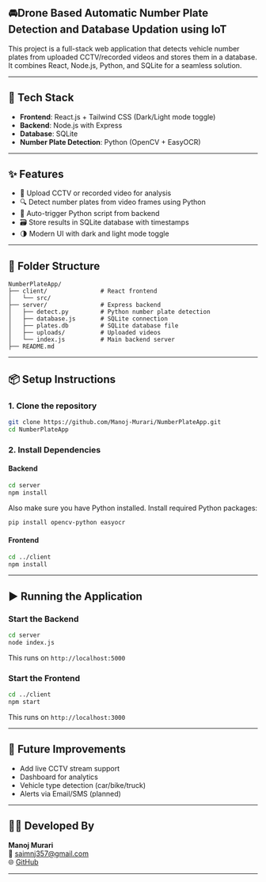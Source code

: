 ## 🚘Drone Based Automatic Number Plate Detection and Database Updation using IoT

This project is a full-stack web application that detects vehicle number plates from uploaded CCTV/recorded videos and stores them in a database. It combines React, Node.js, Python, and SQLite for a seamless solution.

---

## 💪 Tech Stack

- **Frontend**: React.js + Tailwind CSS (Dark/Light mode toggle)
- **Backend**: Node.js with Express
- **Database**: SQLite
- **Number Plate Detection**: Python (OpenCV + EasyOCR)

---

## ✨ Features

- 🎥 Upload CCTV or recorded video for analysis
- 🔍 Detect number plates from video frames using Python
- 🧠 Auto-trigger Python script from backend
- 🗃️ Store results in SQLite database with timestamps
- 🌗 Modern UI with dark and light mode toggle

---

## 📁 Folder Structure

```
NumberPlateApp/
├── client/               # React frontend
│   └── src/
├── server/               # Express backend
│   ├── detect.py         # Python number plate detection
│   ├── database.js       # SQLite connection
│   ├── plates.db         # SQLite database file
│   ├── uploads/          # Uploaded videos
│   └── index.js          # Main backend server
├── README.md
```

---

## 📦 Setup Instructions

### 1. Clone the repository

```bash
git clone https://github.com/Manoj-Murari/NumberPlateApp.git
cd NumberPlateApp
```

### 2. Install Dependencies

#### Backend

```bash
cd server
npm install
```

Also make sure you have Python installed. Install required Python packages:

```bash
pip install opencv-python easyocr
```

#### Frontend

```bash
cd ../client
npm install
```

---

## ▶️ Running the Application

### Start the Backend

```bash
cd server
node index.js
```

This runs on `http://localhost:5000`

### Start the Frontend

```bash
cd ../client
npm start
```

This runs on `http://localhost:3000`

---


## 🧠 Future Improvements

- Add live CCTV stream support
- Dashboard for analytics
- Vehicle type detection (car/bike/truck)
- Alerts via Email/SMS (planned)

---

## 👨‍💼 Developed By

**Manoj Murari**  
📧 saimnj357@gmail.com  
🌐 [GitHub](https://github.com/Manoj-Murari)

---
